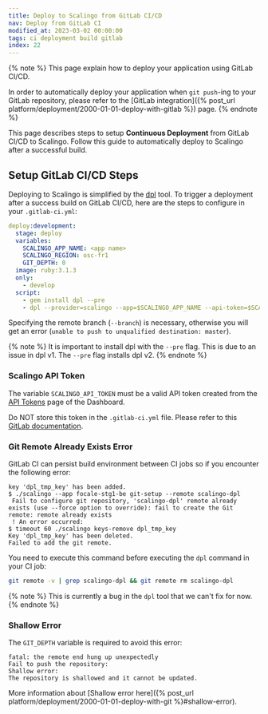 ```yaml
---
title: Deploy to Scalingo from GitLab CI/CD
nav: Deploy from GitLab CI
modified_at: 2023-03-02 00:00:00
tags: ci deployment build gitlab
index: 22
---
```


{% note %}
This page explain how to deploy your application using GitLab CI/CD.

In order to automatically deploy your application when `git push`-ing
to your GitLab repository, please refer to the
[GitLab integration]({% post_url
platform/deployment/2000-01-01-deploy-with-gitlab %}) page.
{% endnote %}

This page describes steps to setup **Continuous Deployment** from GitLab CI/CD
to Scalingo. Follow this guide to automatically deploy to Scalingo after a
successful build.

## Setup GitLab CI/CD Steps

Deploying to Scalingo is simplified by the
[dpl](https://github.com/travis-ci/dpl#scalingo) tool. To trigger a deployment
after a success build on GitLab CI/CD, here are the steps to configure in your
`.gitlab-ci.yml`:

```yaml
deploy:development:
  stage: deploy
  variables:
    SCALINGO_APP_NAME: <app name>
    SCALINGO_REGION: osc-fr1
    GIT_DEPTH: 0
  image: ruby:3.1.3
  only:
    - develop
  script:
    - gem install dpl --pre
    - dpl --provider=scalingo --app=$SCALINGO_APP_NAME --api-token=$SCALINGO_API_TOKEN --region=$SCALINGO_REGION --branch=refs/heads/master
```

Specifying the remote branch (```--branch```) is necessary, otherwise you will get an error (```unable to push to unqualified destination: master```).

{% note %}
It is important to install dpl with the `--pre` flag. This is due to an issue in
dpl v1. The `--pre` flag installs dpl v2.
{% endnote %}

### Scalingo API Token

The variable `SCALINGO_API_TOKEN` must be a valid API token created from the
[API Tokens](https://dashboard.scalingo.com/account/tokens) page of the Dashboard.

Do NOT store this token in the `.gitlab-ci.yml` file. Please refer to this
[GitLab documentation](https://docs.gitlab.com/ee/ci/examples/deployment/index.html#storing-api-keys).

### Git Remote Already Exists Error

GitLab CI can persist build environment between CI jobs so if you encounter the following error:
```
key 'dpl_tmp_key' has been added.
$ ./scalingo --app focale-stg1-be git-setup --remote scalingo-dpl
 Fail to configure git repository, 'scalingo-dpl' remote already exists (use --force option to override): fail to create the Git remote: remote already exists
 ! An error occurred:
$ timeout 60 ./scalingo keys-remove dpl_tmp_key
Key 'dpl_tmp_key' has been deleted.
Failed to add the git remote.
```

You need to execute this command before executing the `dpl` command in your CI job:
```bash
git remote -v | grep scalingo-dpl && git remote rm scalingo-dpl
```
{% note %}
This is currently a bug in the `dpl` tool that we can't fix for now.
{% endnote %}

### Shallow Error

The `GIT_DEPTH` variable is required to avoid this error:
```
fatal: the remote end hung up unexpectedly
Fail to push the repository:
Shallow error:
The repository is shallowed and it cannot be updated.
```

More information about [Shallow error here]({% post_url
platform/deployment/2000-01-01-deploy-with-git %}#shallow-error).
